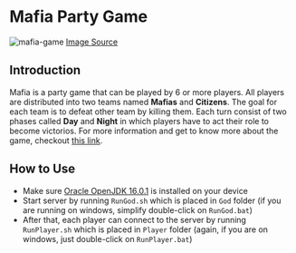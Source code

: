 # Mafia Party Game
![mafia-game](https://cdn-apabk.nitrocdn.com/QQUvjmPGpOGmpUxCkqAsSnVUjfEULAuk/assets/static/optimized/rev-9b34b5b/wp-content/uploads/2019/04/Mafia-Game-e1610793771411.jpg)
[Image Source](https://icebreakerideas.com/mafia-game/)

## Introduction
Mafia is a party game that can be played by 6 or more players. All players are distributed into two teams named **Mafias** and **Citizens**. The goal for each team is to defeat other team by killing them. Each turn consist of two phases called **Day** and **Night** in which players have to act their role to become victorios.
For more information and get to know more about the game, checkout [this link](https://icebreakerideas.com/mafia-game/).

## How to Use
- Make sure [Oracle OpenJDK 16.0.1](https://www.oracle.com/java/technologies/javase-jdk16-downloads.html) is installed on your device
- Start server by running `RunGod.sh` which is placed in `God` folder (if you are running on windows, simplify double-click on `RunGod.bat`)
- After that, each player can connect to the server by running `RunPlayer.sh` which is placed in `Player` folder (again, if you are on windows, just double-click on `RunPlayer.bat`)
